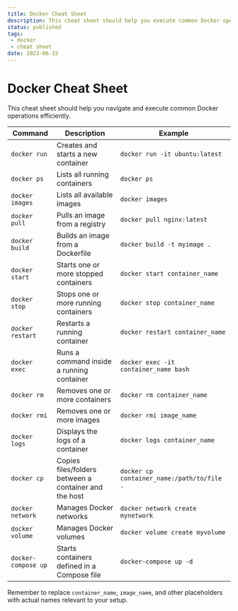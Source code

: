 ```yaml
---
title: Docker Cheat Sheet
description: This cheat sheet should help you execute common Docker operations
status: published
tags:
 - docker
 - cheat sheet
date: 2023-06-15
---
```

# Docker Cheat Sheet

This cheat sheet should help you navigate and execute common Docker operations efficiently.

| Command | Description | Example |
| --- | --- | --- |
| `docker run` | Creates and starts a new container | `docker run -it ubuntu:latest` |
| `docker ps` | Lists all running containers | `docker ps` |
| `docker images` | Lists all available images | `docker images` |
| `docker pull` | Pulls an image from a registry | `docker pull nginx:latest` |
| `docker build` | Builds an image from a Dockerfile | `docker build -t myimage .` |
| `docker start` | Starts one or more stopped containers | `docker start container_name` |
| `docker stop` | Stops one or more running containers | `docker stop container_name` |
| `docker restart` | Restarts a running container | `docker restart container_name` |
| `docker exec` | Runs a command inside a running container | `docker exec -it container_name bash` |
| `docker rm` | Removes one or more containers | `docker rm container_name` |
| `docker rmi` | Removes one or more images | `docker rmi image_name` |
| `docker logs` | Displays the logs of a container | `docker logs container_name` |
| `docker cp` | Copies files/folders between a container and the host | `docker cp container_name:/path/to/file .` |
| `docker network` | Manages Docker networks | `docker network create mynetwork` |
| `docker volume` | Manages Docker volumes | `docker volume create myvolume` |
| `docker-compose up` | Starts containers defined in a Compose file | `docker-compose up -d` |

Remember to replace `container_name`, `image_name`, and other placeholders with actual names relevant to your setup.